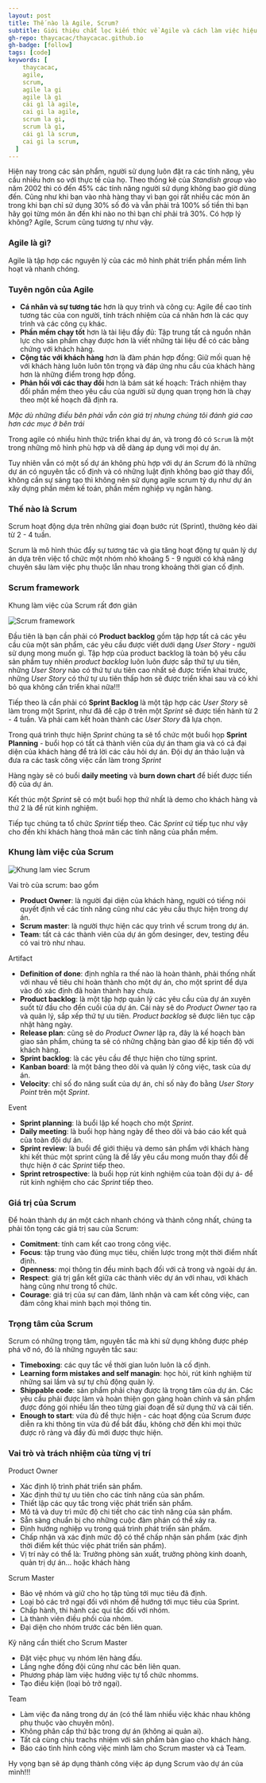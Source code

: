 ```yaml
---
layout: post
title: Thế nào là Agile, Scrum?
subtitle: Giới thiệu chắt lọc kiến thức về Agile và cách làm việc hiệu quả với Scrum
gh-repo: thaycacac/thaycacac.github.io
gh-badge: [follow]
tags: [code]
keywords: [
    thaycacac,
    agile,
    scrum,
    agile la gi
    agile là gì
    cái gì là agile,
    cai gi la agile,
    scrum la gi,
    scrum là gì,
    cái gì là scrum,
    cai gi la scrum,
  ]
---
```


Hiện nay trong các sản phẩm, người sử dụng luôn đặt ra các tính năng, yêu cầu nhiều hơn so với thực tế của họ. Theo thống kê của _Standish group_ vào năm 2002 thì có đến 45% các tính năng người sử dụng không bao giờ dùng đến. Cũng như khi bạn vào nhà hàng thay vì bạn gọi rất nhiều các món ăn trong khi bạn chỉ sử dụng 30% số đó và vẫn phải trả 100% số tiền thì bạn hãy gọi từng món ăn đến khi nào no thì bạn chỉ phải trả 30%. Có hợp lý không? Agile, Scrum cũng tương tự như vậy.

### Agile là gì?

Agile là tập hợp các nguyên lý của các mô hình phát triển phần mềm linh hoạt và nhanh chóng.

### Tuyên ngôn của Agile

- **Cá nhân và sự tương tác** hơn là quy trình và công cụ: Agile đề cao tính tương tác của con người, tính trách nhiệm của cá nhân hơn là các quy trình và các công cụ khác.
- **Phần mềm chạy tốt** hơn là tài liệu đầy đủ: Tập trung tất cả nguồn nhân lực cho sản phẩm chạy được hơn là viết những tài liệu để có các bằng chứng với khách hàng.
- **Cộng tác với khách hàng** hơn là đàm phán hợp đồng: Giữ mối quan hệ với khách hàng luôn luôn tôn trọng và đáp ứng nhu cầu của khách hàng hơn là những điểm trong hợp đồng.
- **Phản hồi với các thay đổi** hơn là bám sát kế hoạch: Trách nhiệm thay đổi phần mềm theo yêu cầu của người sử dụng quan trọng hơn là chạy theo một kế hoạch đã định ra.

_Mặc dù những điều bên phải vẫn còn giá trị nhưng chúng tôi đánh giá cao hơn các mục ở bên trái_

Trong agile có nhiều hình thức triển khai dự án, và trong đó có `Scrum` là một trong những mô hình phù hợp và dễ dàng áp dụng với mọi dự án.

Tuy nhiên vẫn có một số dự án không phù hợp với dự án _Scrum_ đó là những dự án có nguyên tắc cố định và có những luật định không bao giờ thay đổi, không cần sự sáng tạo thì không nên sử dụng agile scrum tỷ dụ như dự án xây dựng phần mềm kế toán, phần mềm nghiệp vụ ngân hàng.

### Thế nào là Scrum

Scrum hoạt động dựa trên những giai đoạn bước rút (Sprint), thường kéo dài từ 2 - 4 tuần.

Scrum là mô hình thúc đẩy sự tương tác và gia tăng hoạt động tự quản lý dự án dựa trên việc tổ chức một nhóm nhỏ khoảng 5 - 9 người có khả năng chuyên sâu làm việc phụ thuộc lẫn nhau trong khoảng thời gian cố định.

### Scrum framework

Khung làm việc của Scrum rất đơn giản

![Scrum framework](https://i.imgur.com/CJlliCO.png)

Đầu tiên là bạn cần phải có **Product backlog** gồm tập hợp tất cả các yêu cầu của một sản phẩm, các yêu cầu được viết dưới dạng _User Story_ - người sử dụng mong muốn gì. Tập hợp của product backlog là toàn bộ yêu cầu sản phẩm tuy nhiên _product backlog_ luôn luôn được sắp thứ tự ưu tiên, những _User Story_ nào có thứ tự ưu tiên cao nhất sẽ được triển khai trước, những _User Story_ có thứ tự ưu tiên thấp hơn sẽ được triển khai sau và có khi bỏ qua không cần triển khai nữa!!!

Tiếp theo là cần phải có **Sprint Backlog** là một tập hợp các _User Story_ sẽ làm trong một Sprint, như đã đề cập ở trên một _Sprint_ sẽ được tiến hành từ 2 - 4 tuần. Và phải cam kết hoàn thành các _User Story_ đã lựa chọn.

Trong quá trình thực hiện _Sprint_ chúng ta sẽ tổ chức một buổi họp **Sprint Planning** - buổi họp có tất cả thành viên của dự án tham gia và có cả đại diện của khách hàng để trả lời các câu hỏi dự án. Đội dự án thảo luận và đưa ra các task công việc cần làm trong _Sprint_

Hàng ngày sẽ có buổi **daily meeting** và **burn down chart** để biết được tiến độ của dự án.

Kết thúc một _Sprint_ sẽ có một buổi họp thứ nhất là demo cho khách hàng và thứ 2 là để rút kinh nghiệm.

Tiếp tục chúng ta tổ chức _Sprint_ tiếp theo. Các _Sprint_ cứ tiếp tục như vậy cho đến khi khách hàng thoả mãn các tính năng của phần mềm.

### Khung làm việc của Scrum

![Khung lam viec Scrum](https://i.imgur.com/BEFH3Cn.png)

Vai trò của scrum: bao gồm

- **Product Owner**: là người đại diện của khách hàng, người có tiếng nói quyết định về các tính năng cũng như các yêu cầu thực hiện trong dự án.
- **Scrum master**: là người thực hiện các quy trình về scrum trong dự án.
- **Team**: tất cả các thành viên của dự án gồm desinger, dev, testing đều có vai trò như nhau.

Artifact

- **Definition of done**: định nghĩa ra thế nào là hoàn thành, phải thống nhất với nhau về tiêu chí hoàn thành cho một dự án, cho một sprint để dựa vào đó xác định đã hoàn thành hay chưa.
- **Product backlog**: là một tập hợp quản lý các yêu cầu của dự án xuyên suốt từ đầu cho đến cuối của dự án. Cái này sẽ do _Product Owner_ tạo ra và quản lý, sắp xếp thứ tự ưu tiên. _Product backlog_ sẽ được liên tục cập nhật hàng ngày.
- **Release plan**: cũng sẽ do _Product Owner_ lập ra, đây là kế hoạch bàn giao sản phẩm, chúng ta sẽ có những chặng bàn giao để kịp tiến độ với khách hàng.
- **Sprint backlog**: là các yêu cầu để thực hiện cho từng sprint.
- **Kanban board**: là một bảng theo dõi và quản lý công việc, task của dự án.
- **Velocity**: chỉ số đo năng suất của dự án, chỉ số này đo bằng _User Story Point_ trên một _Sprint_.

Event

- **Sprint planning**: là buổi lập kế hoạch cho một _Sprint_.
- **Daily meeting**: là buổi họp hàng ngày để theo dõi và báo cáo kết quả của toàn đội dự án.
- **Sprint review**: là buổi để giới thiệu và demo sản phẩm với khách hàng khi kết thúc một sprint cũng là để lấy yêu cầu mong muốn thay đổi để thực hiện ở các _Sprint_ tiếp theo.
- **Sprint retrospective**: là buổi họp rút kinh nghiệm của toàn đội dự á- để rút kinh nghiệm cho các _Sprint_ tiếp theo.

### Giá trị của Scrum

Để hoàn thành dự án một cách nhanh chóng và thành công nhất, chúng ta phải tôn tọng các giá trị sau của Scrum:

- **Comitment**: tính cam kết cao trong công việc.
- **Focus**: tập trung vào đúng mục tiêu, chiến lược trong một thời điểm nhất định.
- **Openness**: mọi thông tin đều minh bạch đối với cả trong và ngoài dự án.
- **Respect**: giá trị gắn kết giữa các thành viêc dự án với nhau, với khách hàng cũng như trong tổ chức.
- **Courage**: giá trị của sự can đảm, lãnh nhận và cam kết công việc, can đảm công khai minh bạch mọi thông tin.

### Trọng tâm của Scrum

Scrum có những trọng tâm, nguyên tắc mà khi sử dụng không được phép phá vỡ nó, đó là những nguyên tắc sau:

- **Timeboxing**: các quy tắc về thời gian luôn luôn là cố định.
- **Learning form mistakes and self managin**: học hỏi, rút kinh nghiệm từ những sai lầm và sự tự chủ động quản lý.
- **Shippable code**: sản phẩm phải chạy được là trọng tâm của dự án. Các yêu cầu phải được làm và hoàn thiện gọn gàng hoàn chỉnh và sản phẩm được đóng gói nhiều lần theo từng giai đoạn để sử dụng thử và cải tiến.
- **Enough to start**: vừa đủ để thực hiện - các hoạt động của Scrum được diễn ra khi thông tin vừa đủ để bắt đầu, không chờ đến khi mọi thức được rõ ràng và đầy đủ mới được thực hiện.

### Vai trò và trách nhiệm của từng vị trí

Product Owner

- Xác định lộ trình phát triển sản phẩm.
- Xác định thứ tự ưu tiên cho các tính năng của sản phẩm.
- Thiết lập các quy tắc trong việc phát triển sản phẩm.
- Mô tả và duy trì mức độ chi tiết cho các tính năng của sản phẩm.
- Sẵn sàng chuẩn bị cho những cuộc đàm phán có thể xảy ra.
- Định hướng nghiệp vụ trong quá trình phát triển sản phẩm.
- Chấp nhận và xác định mức độ có thể chấp nhận sản phẩm (xác định thời điểm kết thúc việc phát triển sản phẩm).
- Vị trí này có thể là: Trưởng phòng sản xuất, trưởng phòng kinh doanh, quản trị dự án... hoặc khách hàng

Scrum Master

- Bảo vệ nhóm và giữ cho họ tập tủng tới mục tiêu đã định.
- Loại bỏ các trở ngại đối với nhóm để hướng tới mục tiêu của Sprint.
- Chấp hành, thi hành các qui tắc đối với nhóm.
- Là thành viên điều phối của nhóm.
- Đại diện cho nhóm trước các bên liên quan.

Kỹ năng cần thiết cho Scrum Master

- Đặt việc phục vụ nhóm lên hàng đấu.
- Lắng nghe đồng đội cũng như các bên liên quan.
- Phương pháp làm việc hướng việc tự tổ chức nhomms.
- Tạo điều kiện (loại bỏ trở ngại).

Team

- Làm việc đa năng trong dự án (có thể làm nhiều việc khác nhau không phụ thuộc vào chuyên môn).
- Không phân cấp thứ bậc trong dự án (không ai quản ai).
- Tất cả cùng chịu trachs nhiệm với sản phẩm bàn giao cho khách hàng.
- Báo cáo tình hình công việc mình làm cho Scrum master và cả Team.

Hy vọng bạn sẽ áp dụng thành công việc áp dụng Scrum vào dự án của mình!!!
